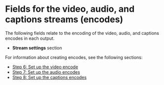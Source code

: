 # Fields for the video, audio, and captions streams \(encodes\)<a name="hls-streams-section"></a>

The following fields relate to the encoding of the video, audio, and captions encodes in each output\. 
+ **Stream settings** section

For information about creating encodes, see the following sections:
+ [Step 6: Set up the video encode](creating-a-channel-step6.md)
+ [Step 7: Set up the audio encodes](creating-a-channel-step7.md)
+  [Step 8: Set up the captions encodes](creating-a-channel-step8.md)